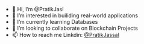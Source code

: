 - 👋 Hi, I’m @PratikJasl
- 👀 I’m interested in builiding real-world applications
- 🌱 I’m currently learning Databases
- 💞️ I’m looking to collaborate on Blockchain Projects
- 📫 How to reach me Linkdin: [ @PratikJassal](https://www.linkedin.com/in/pratik-jussal-772579214/)

<!---
PratikJasl/PratikJasl is a ✨ special ✨ repository because its `README.md` (this file) appears on your GitHub profile.
You can click the Preview link to take a look at your changes.
--->
